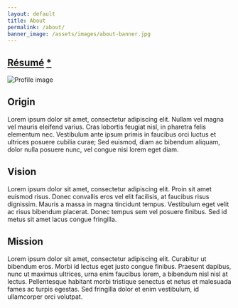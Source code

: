 ```yaml
---
layout: default
title: About
permalink: /about/
banner_image: /assets/images/about-banner.jpg
---
```


<!-- Custom CSS for just this page -->
<link rel="stylesheet" href="{{ '/assets/css/about.css' | relative_url }}">

<main>
    <section class="about-content">
        <div class="about-hello-container">
            <h1>
                <a href="https://drive.google.com/file/d/1A4eQo9nrdfElxbY8flQ2Bahvg2qbZPDe/view?usp=sharing">Résumé</a>
                <a href="https://www.youtube.com/watch?v=dQw4w9WgXcQ" class="about-asterisk-link">*</a>
            </h1>
            <div class="about-hello-image">
                <img src="https://plus.unsplash.com/premium_photo-1664474619075-644dd191935f?fm=jpg&amp;q=60&amp;w=3000&amp;ixlib=rb-4.0.3&amp;ixid=M3wxMjA3fDB8MHxzZWFyY2h8MXx8aW1hZ2V8ZW58MHx8MHx8fDA%3D" alt="Profile image" />
            </div>
        </div>
        <div class="about-section">
            <h2>Origin</h2>
            <p>Lorem ipsum dolor sit amet, consectetur adipiscing elit. Nullam vel magna vel mauris eleifend varius. Cras lobortis feugiat nisl, in pharetra felis elementum nec. Vestibulum ante ipsum primis in faucibus orci luctus et ultrices posuere cubilia curae; Sed euismod, diam ac bibendum aliquam, dolor nulla posuere nunc, vel congue nisi lorem eget diam.</p>
        </div>
        <div class="about-section">
            <h2>Vision</h2>
            <p>Lorem ipsum dolor sit amet, consectetur adipiscing elit. Proin sit amet euismod risus. Donec convallis eros vel elit facilisis, at faucibus risus dignissim. Mauris a massa in magna tincidunt tempus. Vestibulum eget velit ac risus bibendum placerat. Donec tempus sem vel posuere finibus. Sed id metus sit amet lacus congue fringilla.</p>
        </div>
        <div class="about-section">
            <h2>Mission</h2>
            <p>Lorem ipsum dolor sit amet, consectetur adipiscing elit. Curabitur ut bibendum eros. Morbi id lectus eget justo congue finibus. Praesent dapibus, nunc ut maximus ultrices, urna enim faucibus lorem, a bibendum nisl nisl at lectus. Pellentesque habitant morbi tristique senectus et netus et malesuada fames ac turpis egestas. Sed fringilla dolor et enim vestibulum, id ullamcorper orci volutpat.</p>
        </div>
    </section>
</main>

<!-- Custom JavaScript for this page -->
<script src="{{ '/assets/js/about.js' | relative_url }}"></script>
